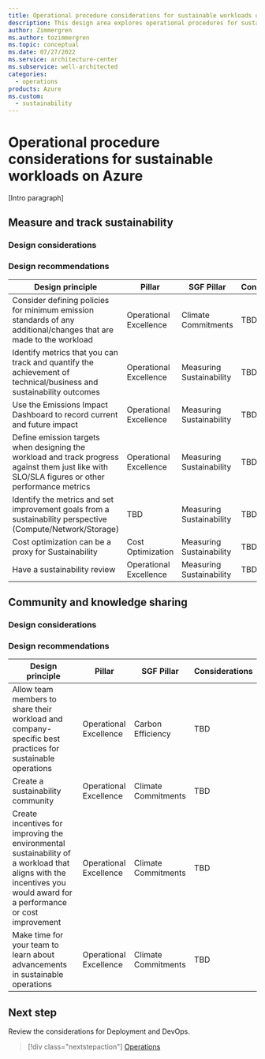 ```yaml
---
title: Operational procedure considerations for sustainable workloads on Azure
description: This design area explores operational procedures for sustainable workloads on Azure.
author: Zimmergren
ms.author: tozimmergren
ms.topic: conceptual
ms.date: 07/27/2022
ms.service: architecture-center
ms.subservice: well-architected
categories: 
  - operations
products: Azure
ms.custom:
  - sustainability
---
```


# Operational procedure considerations for sustainable workloads on Azure

[Intro paragraph]

## Measure and track sustainability

### Design considerations

### Design recommendations

|Design principle|Pillar|SGF Pillar|Considerations|
|---|---|---|---|
|Consider defining policies for minimum emission standards of any additional/changes that are made to the workload|Operational Excellence|Climate Commitments|TBD.|
|Identify metrics that you can track and quantify the achievement of technical/business and sustainability outcomes|Operational Excellence|Measuring Sustainability|TBD|
|Use the Emissions Impact Dashboard to record current and future impact|Operational Excellence|Measuring Sustainability|TBD|
|Define emission targets when designing the workload and track progress against them just like with SLO/SLA figures or other performance metrics|Operational Excellence|Measuring Sustainability|TBD|
|Identify the metrics and set improvement goals from a sustainability perspective (Compute/Network/Storage)|TBD|Measuring Sustainability|TBD|
|Cost optimization can be a proxy for Sustainability|Cost Optimization|Measuring Sustainability|TBD|
|Have a sustainability review|Operational Excellence|Measuring Sustainability|TBD|

## Community and knowledge sharing

### Design considerations

### Design recommendations

|Design principle|Pillar|SGF Pillar|Considerations|
|---|---|---|---|
|Allow team members to share their workload and company-specific best practices for sustainable operations|Operational Excellence|Carbon Efficiency|TBD|
|Create a sustainability community|Operational Excellence|Climate Commitments|TBD|
|Create incentives for improving the environmental sustainability of a workload that aligns with the incentives you would award for a performance or cost improvement|Operational Excellence|Climate Commitments|TBD|
|Make time for your team to learn about advancements in sustainable operations|Operational Excellence|Climate Commitments|TBD|

## Next step

Review the considerations for Deployment and DevOps.

> [!div class="nextstepaction"]
> [Operations](sustainability-deployment-testing.md)
